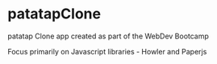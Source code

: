 # patatapClone
patatap Clone app created as part of the WebDev Bootcamp

Focus primarily on Javascript libraries - Howler and Paperjs
